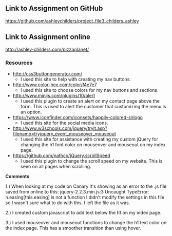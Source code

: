 ## Link to Assignment on GitHub
https://github.com/ashleychilders/project_file3_childers_ashley

## Link to Assignment online
http://ashley-childers.com/pizzaplanet/

### Resources

-  http://css3buttongenerator.com/
	- I used this site to help with creating my nav buttons.
- http://www.color-hex.com/color/f4e7e7
    - I used this site to choose colors for my nav buttons and sections.
- http://www.minijs.com/plugins/10/alert
    - I used this plugin to create an alert on my contact page above the form. This is used to alert the customer that customizing the menu is an option.
- https://www.iconfinder.com/iconsets/happily-colored-snlogo
	- I used this site for the social media icons.
- http://www.w3schools.com/jquery/tryit.asp?filename=tryjquery_event_mouseover_mouseout
    - I used this site for assistance with creating my custom jQuery for changing the h1 font color on mouseover and mouseout on my index page.
- https://github.com/nathco/jQuery.scrollSpeed
    - I used this plugin to change the scroll speed on my website. This is seen on all pages when scrolling.


**Comments**

1.) When looking at my code on Canary it's showing as an error to the .js file saved from online to this:
jquery-2.2.3.min.js:3 Uncaught TypeError: n.easing[this.easing] is not a function
I didn't modify the settings in this file so I wasn't sure what to do with this. I left the file as it was.

2.) I created custom javascript to add text below the h1 on my index page.

3.) I used mouseover and mouseout functions to change the h1 text color on the index page. This has a smoother transition than using hover.
